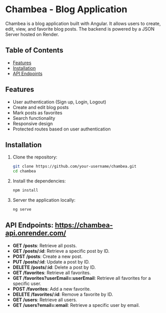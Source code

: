 # Chambea - Blog Application

Chambea is a blog application built with Angular. It allows users to create, edit, view, and favorite blog posts. The backend is powered by a JSON Server hosted on Render.

## Table of Contents

- [Features](#features)
- [Installation](#installation)
- [API Endpoints](#api-endpoints)

## Features

- User authentication (Sign up, Login, Logout)
- Create and edit blog posts
- Mark posts as favorites
- Search functionality
- Responsive design
- Protected routes based on user authentication

## Installation

1. Clone the repository:
   ```bash
   git clone https://github.com/your-username/chambea.git
   cd chambea
   ```
2. Install the dependencies:
   ```bash
   npm install
   ```
3. Server the application locally:
   ```bash
   ng serve
    ```
## API Endpoints: https://chambea-api.onrender.com/

- **GET /posts**: Retrieve all posts.
- **GET /posts/:id**: Retrieve a specific post by ID.
- **POST /posts**: Create a new post.
- **PUT /posts/:id**: Update a post by ID.
- **DELETE /posts/:id**: Delete a post by ID.
- **GET /favorites**: Retrieve all favorites.
- **GET /favorites?userEmail=:userEmail**: Retrieve all favorites for a specific user.
- **POST /favorites**: Add a new favorite.
- **DELETE /favorites/:id**: Remove a favorite by ID.
- **GET /users**: Retrieve all users.
- **GET /users?email=:email**: Retrieve a specific user by email.


